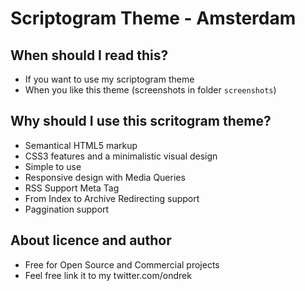 # Scriptogram Theme - Amsterdam

## When should I read this?

 - If you want to use my scriptogram theme
 - When you like this theme (screenshots in folder `screenshots`)

## Why should I use this scritogram theme?

 - Semantical HTML5 markup
 - CSS3 features and a minimalistic visual design
 - Simple to use
 - Responsive design with Media Queries
 - RSS Support Meta Tag
 - From Index to Archive Redirecting support
 - Paggination support
 
## About licence and author
 
 - Free for Open Source and Commercial projects
 - Feel free link it to my twitter.com/ondrek
